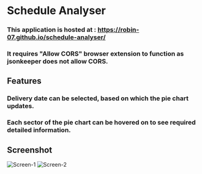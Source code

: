 # Schedule Analyser
### This application is hosted at : https://robin-07.github.io/schedule-analyser/
### It requires "Allow CORS" browser extension to function as jsonkeeper does not allow CORS.
## Features
### Delivery date can be selected, based on which the pie chart updates.
### Each sector of the pie chart can be hovered on to see required detailed information.
## Screenshot
![Screen-1](https://i.ibb.co/nLphZT4/2022-01-28-22-45-robin-07-github-io.png)
![Screen-2](https://i.ibb.co/CtvMFwx/2022-01-28-22-49-robin-07-github-io.png)

